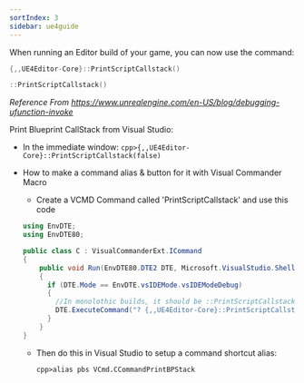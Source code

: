 ```yaml
---
sortIndex: 3
sidebar: ue4guide
---
```


When running an Editor build of your game, you can now use the command:

```cpp
{,,UE4Editor-Core}::PrintScriptCallstack()

::PrintScriptCallstack()
```

*Reference From <https://www.unrealengine.com/en-US/blog/debugging-ufunction-invoke>*

Print Blueprint CallStack from Visual Studio:

- In the immediate window: `cpp>{,,UE4Editor-Core}::PrintScriptCallstack(false)`

- How to make a command alias & button for it with Visual Commander Macro

  - Create a VCMD Command called 'PrintScriptCallstack' and use this code

  ```csharp
  using EnvDTE;
  using EnvDTE80;

  public class C : VisualCommanderExt.ICommand
  {
      public void Run(EnvDTE80.DTE2 DTE, Microsoft.VisualStudio.Shell.Package package)
      {
        if (DTE.Mode == EnvDTE.vsIDEMode.vsIDEModeDebug)
        {
          //In monolothic builds, it should be ::PrintScriptCallstack()
          DTE.ExecuteCommand("? {,,UE4Editor-Core}::PrintScriptCallstack(false)");
        }
      }
  }
  ```

  - Then do this in Visual Studio to setup a command shortcut alias:

    `cpp>alias pbs VCmd.CCommandPrintBPStack`
